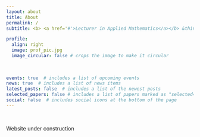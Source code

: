 ```yaml
---
layout: about
title: About
permalink: /
subtitle: <b> <a href='#'>Lecturer in Applied Mathematics</a></b> &thinsp; &#64; &thinsp;  <b><a href='https://www.hull.ac.uk'>Hull University</a></b>

profile:
  align: right
  image: prof_pic.jpg
  image_circular: false # crops the image to make it circular
  
    
    
events: true  # includes a list of upcoming events    
news: true  # includes a list of news items
latest_posts: false  # includes a list of the newest posts
selected_papers: false # includes a list of papers marked as "selected={true}"
social: false  # includes social icons at the bottom of the page
---
```


&nbsp;

Website under construction


